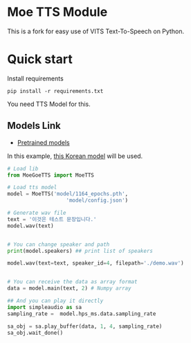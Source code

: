 # Moe TTS Module
This is a fork for easy use of VITS Text-To-Speech on Python.

# Quick start
Install requirements
```
pip install -r requirements.txt
```

You need TTS Model for this.
## Models Link
- [Pretrained models](https://github.com/CjangCjengh/TTSModels)

In this example, [this Korean model](https://github.com/CjangCjengh/TTSModels#the-fox-awaits-me) will be used.

```Python
# Load lib
from MoeGoeTTS import MoeTTS

# Load tts model
model = MoeTTS('model/1164_epochs.pth', 
                   'model/config.json')

# Generate wav file
text = '이것은 테스트 문장입니다.'
model.wav(text)


# You can change speaker and path
print(model.speakers) ## print list of speakers

model.wav(text=text, speaker_id=4, filepath='./demo.wav')


# You can receive the data as array format
data = model.main(text, 2) # Numpy array

## And you can play it directly
import simpleaudio as sa
sampling_rate =  model.hps_ms.data.sampling_rate

sa_obj = sa.play_buffer(data, 1, 4, sampling_rate)
sa_obj.wait_done()
```